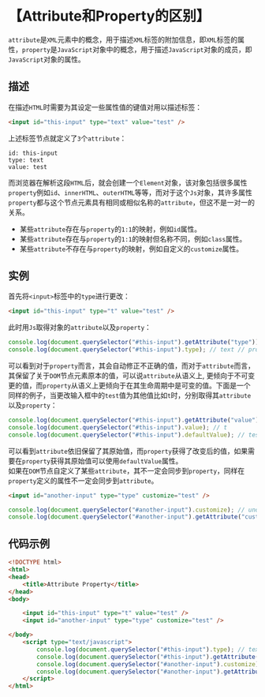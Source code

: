 # 【Attribute和Property的区别】
`attribute`是`XML`元素中的概念，用于描述`XML`标签的附加信息，即`XML`标签的属性，`property`是`JavaScript`对象中的概念，用于描述`JavaScript`对象的成员，即`JavaScript`对象的属性。

## 描述
在描述`HTML`时需要为其设定一些属性值的键值对用以描述标签：

```html
<input id="this-input" type="text" value="test" />
```

上述标签节点就定义了`3`个`attribute`：

```
id: this-input
type: text
value: test
```

而浏览器在解析这段`HTML`后，就会创建一个`Element`对象，该对象包括很多属性`property`例如`id`、`innerHTML`、`outerHTML`等等，而对于这个`Js`对象，其许多属性`property`都与这个节点元素具有相同或相似名称的`attribute`，但这不是一对一的关系。

* 某些`attribute`存在与`property`的`1:1`的映射，例如`id`属性。
* 某些`attribute`存在与`property`的`1:1`的映射但名称不同，例如`class`属性。
* 某些`attribute`不存在与`property`的映射，例如自定义的`customize`属性。

## 实例

首先将`<input>`标签中的`type`进行更改：

```html
<input id="this-input" type="t" value="test" />
```

此时用`Js`取得对象的`attribute`以及`property`：

```javascript
console.log(document.querySelector("#this-input").getAttribute("type")); // t // attribute
console.log(document.querySelector("#this-input").type); // text // property
```
可以看到对于`property`而言，其会自动修正不正确的值，而对于`attribute`而言，其保留了关于`DOM`节点元素原本的值，可以说`attribute`从语义上, 更倾向于不可变更的值，而`property`从语义上更倾向于在其生命周期中是可变的值。下面是一个同样的例子，当更改输入框中的`test`值为其他值比如`t`时，分别取得其`attribute`以及`property`：

```javascript
console.log(document.querySelector("#this-input").getAttribute("value")); // test
console.log(document.querySelector("#this-input").value); // t
console.log(document.querySelector("#this-input").defaultValue); // test
```
可以看到`attribute`依旧保留了其原始值，而`property`获得了改变后的值，如果需要在`property`获得其原始值可以使用`defaultValue`属性。   
如果在`DOM`节点自定义了某些`attribute`，其不一定会同步到`property`，同样在`property`定义的属性不一定会同步到`attribute`。

```html
<input id="another-input" type="type" customize="test" />
```

```javascript
console.log(document.querySelector("#another-input").customize); // undefined
console.log(document.querySelector("#another-input").getAttribute("customize")); // test
```

## 代码示例

```html
<!DOCTYPE html>
<html>
<head>
    <title>Attribute Property</title>
</head>
<body>

    <input id="this-input" type="t" value="test" />
    <input id="another-input" type="type" customize="test" />

</body>
    <script type="text/javascript">
        console.log(document.querySelector("#this-input").type); // text
        console.log(document.querySelector("#this-input").getAttribute("type")); // t
        console.log(document.querySelector("#another-input").customize); // undefined
        console.log(document.querySelector("#another-input").getAttribute("customize")); // test
    </script>
</html>
```
